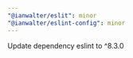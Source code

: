```yaml
---
"@ianwalter/eslit": minor
"@ianwalter/eslint-config": minor
---
```


Update dependency eslint to ^8.3.0
